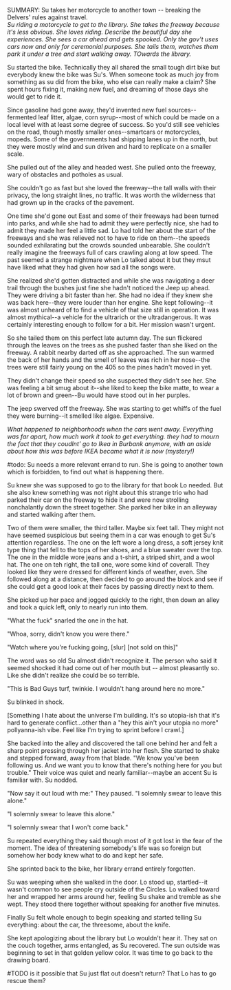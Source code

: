 SUMMARY: Su takes her motorcycle to another town -- breaking the Delvers' rules against travel.  
_Su riding a motorcycle to get to the library. She takes the freeway because it's less obvious. She loves riding. Describe the beautiful day she experiences.  She sees a car ahead and gets spooked. Only the gov't uses cars now and only for ceremonial purposes.  She tails them, watches them park it under a tree and start walking away. TOwards the library._

Su started the bike.  Technically they all shared the small tough dirt bike but everybody knew the bike was Su's. When someone took as much joy from something as su did from the bike, who else can really make a claim?  She spent hours fixing it, making new fuel, and dreaming of those days she would get to ride it.  

Since gasoline had gone away, they'd invented new fuel sources--fermented leaf litter, algae, corn syrup--most of which could be made on a local level with at least some degree of success.  So you'd still see vehicles on the road, though mostly smaller ones--smartcars or motorcycles, mopeds.  Some of the governments had shipping lanes up in the north, but they were mostly wind and sun driven and hard to replicate on a smaller scale. 

She pulled out of the alley and headed west.  She pulled onto the freeway, wary of obstacles and potholes as usual.  

She couldn't go as fast but she loved the freeway--the tall walls with their privacy, the long straight lines, no traffic.  It was worth the wilderness that had grown up in the cracks of the pavement. 

One time she'd gone out East and some of their freeways had been turned into parks, and while she had to admit they were perfectly nice, she had to admit they made her feel a little sad.  Lo had told her about the start of the freeways and she was relieved not to have to ride on them--the speeds sounded exhilarating but the crowds sounded unbearable.  She couldn't really imagine the freeways full of cars crawling along at low speed.  The past seemed a strange nightmare when Lo talked about it but they msut have liked what they had given how sad all the songs were. 

She realized she'd gotten distracted and while she was navigating a deer trail through the bushes just fine she hadn't noticed the Jeep up ahead.  They were driving a bit faster than her.  She had no idea if they knew she was back here--they were louder than her engine.  She kept following--it was almost unheard of to find a vehicle of that size still in operation.  It was almost mythical--a vehicle for the ultrarich or the ultradangerous.  It was certainly interesting enough to follow for a bit.  Her mission wasn't urgent. 

So she tailed them on this perfect late autumn day.  The sun flickered through the leaves on the trees as she pushed faster than she liked on the freeway.  A rabbit nearby darted off as she approached.  The sun warmed the back of her hands and the smell of leaves was rich in her nose--the trees were still fairly young on the 405 so the pines hadn't moved in yet. 

They didn't change their speed so she suspected they didn't see her.  She was feeling a bit smug about it--she liked to keep the bike matte, to wear a lot of brown and green--Bu would have stood out in her purples.  

The jeep swerved off the freeway.  She was starting to get whiffs of the fuel they were burning--it smelled like algae.  Expensive. 

_What happened to neighborhoods when the cars went away. Everything was far apart, how much work it took to get everything.  they had to mourn the fact that they coudlnt' go to Ikea in Burbank anymore, with an aside about how this was before IKEA became what it is now (mystery!)_

#todo: Su needs a more relevant errand to run. She is going to another town which is forbidden, to find out what is happening there.

Su knew she was supposed to go to the library for that book Lo needed.  But she also knew something was not right about this strange trio who had parked their car on the freeway to hide it and were now strolling nonchalantly down the street together.  She parked her bike in an alleyway and started walking after them. 

Two of them were smaller, the third taller.  Maybe six feet tall.  They might not have seemed suspicious but seeing them in a car was enough to get Su's attention regardless.  The one on the left wore a long dress, a soft jersey knit type thing that fell to the tops of her shoes, and a blue sweater over the top.  The one in the middle wore jeans and a t-shirt, a striped shirt, and a wool hat.  The one on teh right, the tall one, wore some kind of coverall.  They looked like they were dressed for different kinds of weather, even.  She followed along at a distance, then decided to go around the block and see if she could get a good look at their faces by passing directly next to them.  

She picked up her pace and jogged quickly to the right, then down an alley and took a quick left, only to nearly run into them. 

"What the fuck" snarled the one in the hat. 

"Whoa, sorry, didn't know you were there."

"Watch where you're fucking going, [slur] [not sold on this]"

The word was so old Su almost didn't recognize it.  The person who said it seemed shocked it had come out of her mouth but -- almost pleasantly so.  Like she didn't realize she could be so terrible. 

"This is Bad Guys turf, twinkie. I wouldn't hang around here no more." 

Su blinked in shock. 

[Something I hate about the universe I'm building.  It's so utopia-ish that it's hard to generate conflict...other than a "hey this ain't your utopia no more" pollyanna-ish vibe.  Feel like I'm trying to sprint before I crawl.]

She backed into the alley and discovered the tall one behind her and felt a sharp point pressing through her jacket into her flesh.  She started to shake and stepped forward, away from that blade. "We know you've been following us. And we want you to know that there's nothing here for you but trouble." Their voice was quiet and nearly familiar--maybe an accent Su is familiar with.  Su nodded. 

"Now say it out loud with me:" They paused. "I solemnly swear to leave this alone."

"I solemnly swear to leave this alone."

"I solemnly swear that I won't come back." 

Su repeated everything they said though most of it got lost in the fear of the moment.  The idea of threatening somebody's life was so foreign but somehow her body knew what to do and kept her safe. 

She sprinted back to the bike, her library errand entirely forgotten. 

Su was weeping when she walked in the door. Lo stood up, startled--it wasn't common to see people cry outside of the Circles. Lo walked toward her and wrapped her arms around her, feeling Su shake and tremble as she wept.  They stood there together without speaking for another five minutes.  

Finally Su felt whole enough to begin speaking and started telling Su everything: about the car, the threesome, about the knife. 

She kept apologizing about the library but Lo wouldn't hear it.  They sat on the couch together, arms entangled, as Su recovered.  The sun outside was beginning to set in that golden yellow color.  It was time to go back to the drawing board. 

#TODO is it possible that Su just flat out doesn't return? That Lo has to go rescue them? 